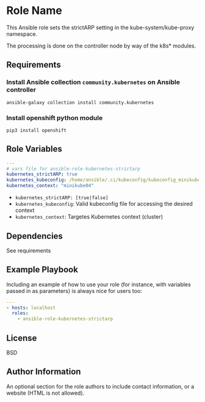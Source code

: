 Role Name
=========

This Ansible role sets the strictARP setting in the kube-system/kube-proxy namespace.

The processing is done on the controller node by way of the k8s* modules.

Requirements
------------

### Install Ansible collection `community.kubernetes` on Ansible controller

```console
ansible-galaxy collection install community.kubernetes
```

### Install openshift python module

```console
pip3 install openshift
```

Role Variables
--------------

```yaml
---
# vars file for ansible-role-kubernetes-strictarp
kubernetes_strictARP: true
kubernetes_kubeconfig: /home/ansible/.ci/kubeconfig/kubeconfig_minikube04/config
kubernetes_context: "minikube04"
```

- `kubernetes_strictARP: [true|false]`
- `kubernetes_kubeconfig`: Valid kubeconfig file for accessing the desired context
- `kubernetes_context`: Targetes Kubernetes context (cluster)

Dependencies
------------

See requirements

Example Playbook
----------------

Including an example of how to use your role (for instance, with variables passed in as parameters) is always nice for users too:

```yaml
---
- hosts: localhost
  roles:
    - ansible-role-kubernetes-strictarp
```

License
-------

BSD

Author Information
------------------

An optional section for the role authors to include contact information, or a website (HTML is not allowed).
